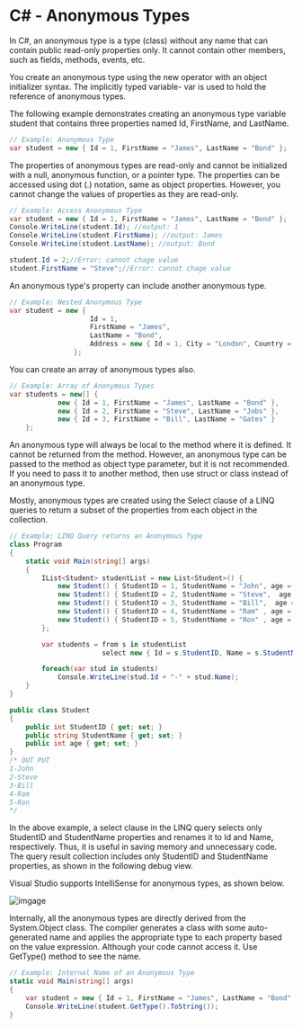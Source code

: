 # C# - Anonymous Types

In C#, an anonymous type is a type (class) without any name that can contain public read-only properties only. It cannot contain other members, such as fields, methods, events, etc.

You create an anonymous type using the new operator with an object initializer syntax. The implicitly typed variable- var is used to hold the reference of anonymous types.

The following example demonstrates creating an anonymous type variable student that contains three properties named Id, FirstName, and LastName.

``` C#
// Example: Anonymous Type
var student = new { Id = 1, FirstName = "James", LastName = "Bond" };
```

The properties of anonymous types are read-only and cannot be initialized with a null, anonymous function, or a pointer type. The properties can be accessed using dot (.) notation, same as object properties. However, you cannot change the values of properties as they are read-only.

``` C#
// Example: Access Anonymous Type
var student = new { Id = 1, FirstName = "James", LastName = "Bond" };
Console.WriteLine(student.Id); //output: 1
Console.WriteLine(student.FirstName); //output: James
Console.WriteLine(student.LastName); //output: Bond

student.Id = 2;//Error: cannot chage value
student.FirstName = "Steve";//Error: cannot chage value
```

An anonymous type's property can include another anonymous type.

``` C#
// Example: Nested Anonymous Type
var student = new { 
                    Id = 1, 
                    FirstName = "James", 
                    LastName = "Bond",
                    Address = new { Id = 1, City = "London", Country = "UK" }
                };
```

You can create an array of anonymous types also.

```C#
// Example: Array of Anonymous Types
var students = new[] {
            new { Id = 1, FirstName = "James", LastName = "Bond" },
            new { Id = 2, FirstName = "Steve", LastName = "Jobs" },
            new { Id = 3, FirstName = "Bill", LastName = "Gates" }
    };
```
An anonymous type will always be local to the method where it is defined. It cannot be returned from the method. However, an anonymous type can be passed to the method as object type parameter, but it is not recommended. If you need to pass it to another method, then use struct or class instead of an anonymous type.

Mostly, anonymous types are created using the Select clause of a LINQ queries to return a subset of the properties from each object in the collection.

```C#
// Example: LINQ Query returns an Anonymous Type
class Program
{
    static void Main(string[] args)
    {
        IList<Student> studentList = new List<Student>() { 
            new Student() { StudentID = 1, StudentName = "John", age = 18 },
            new Student() { StudentID = 2, StudentName = "Steve",  age = 21 },
            new Student() { StudentID = 3, StudentName = "Bill",  age = 18 },
            new Student() { StudentID = 4, StudentName = "Ram" , age = 20  },
            new Student() { StudentID = 5, StudentName = "Ron" , age = 21 } 
        };

        var students = from s in studentList
                       select new { Id = s.StudentID, Name = s.StudentName };

        foreach(var stud in students)
            Console.WriteLine(stud.Id + "-" + stud.Name);
    }
}

public class Student
{
    public int StudentID { get; set; }
    public string StudentName { get; set; }
    public int age { get; set; }
}
/* OUT PUT
1-John
2-Steve
3-Bill
4-Ram
5-Ron
*/
```

In the above example, a select clause in the LINQ query selects only StudentID and StudentName properties and renames it to Id and Name, respectively. Thus, it is useful in saving memory and unnecessary code. The query result collection includes only StudentID and StudentName properties, as shown in the following debug view.

Visual Studio supports IntelliSense for anonymous types, as shown below.

![imgage](https://i.ibb.co/0ybcg89/anonymoustype-debugview.png)

Internally, all the anonymous types are directly derived from the System.Object class. The compiler generates a class with some auto-generated name and applies the appropriate type to each property based on the value expression. Although your code cannot access it. Use GetType() method to see the name.

```C#
// Example: Internal Name of an Anonymous Type
static void Main(string[] args)
{
    var student = new { Id = 1, FirstName = "James", LastName = "Bond" };
    Console.WriteLine(student.GetType().ToString());
}
```